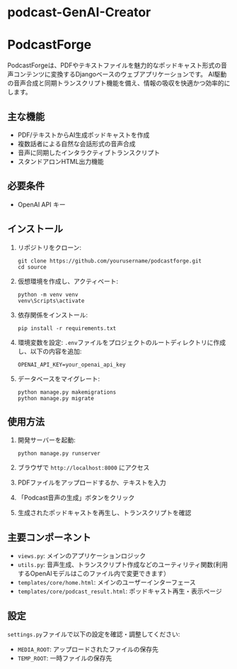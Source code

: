 # podcast-GenAI-Creator

# PodcastForge

PodcastForgeは、PDFやテキストファイルを魅力的なポッドキャスト形式の音声コンテンツに変換するDjangoベースのウェブアプリケーションです。
AI駆動の音声合成と同期トランスクリプト機能を備え、情報の吸収を快適かつ効率的にします。

## 主な機能

- PDF/テキストからAI生成ポッドキャストを作成
- 複数話者による自然な会話形式の音声合成
- 音声に同期したインタラクティブトランスクリプト
- スタンドアロンHTML出力機能

## 必要条件

- OpenAI API キー

## インストール

1. リポジトリをクローン:
   ```
   git clone https://github.com/yourusername/podcastforge.git
   cd source
   ```

2. 仮想環境を作成し、アクティベート:
   ```
   python -m venv venv
   venv\Scripts\activate
   ```

3. 依存関係をインストール:
   ```
   pip install -r requirements.txt
   ```

4. 環境変数を設定:
   `.env`ファイルをプロジェクトのルートディレクトリに作成し、以下の内容を追加:
   ```
   OPENAI_API_KEY=your_openai_api_key
   ```

5. データベースをマイグレート:
   ```
   python manage.py makemigrations
   python manage.py migrate
   ```

## 使用方法

1. 開発サーバーを起動:
   ```
   python manage.py runserver
   ```

2. ブラウザで `http://localhost:8000` にアクセス

3. PDFファイルをアップロードするか、テキストを入力

4. 「Podcast音声の生成」ボタンをクリック

5. 生成されたポッドキャストを再生し、トランスクリプトを確認

## 主要コンポーネント

- `views.py`: メインのアプリケーションロジック
- `utils.py`: 音声生成、トランスクリプト作成などのユーティリティ関数(利用するOpenAIモデルはこのファイル内で変更できます）
- `templates/core/home.html`: メインのユーザーインターフェース
- `templates/core/podcast_result.html`: ポッドキャスト再生・表示ページ

## 設定

`settings.py`ファイルで以下の設定を確認・調整してください:

- `MEDIA_ROOT`: アップロードされたファイルの保存先
- `TEMP_ROOT`: 一時ファイルの保存先
